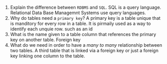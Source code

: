 1. Explain the difference between `RDBMS` and `SQL`.
SQL is a query language. Relational Data Base Managemnt Systems use query languages.
1. Why do tables need a `primary key`?
A primary key is a table unique that is manditory for every row in a table. It is pirmaily used as a way to identify each unquie row. such as an id
1. What is the name given to a table column that references the primary key on another table.
Foreign key
1. What do we need in order to have a _many to many_ relationship between two tables.
A third table that is linked via a foreign key or just a foreign key linking one column to the table.